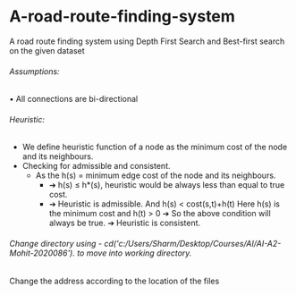 # A-road-route-finding-system
A road route finding system using Depth First Search and Best-first search on the given dataset

###### Assumptions:
• All connections are bi-directional
###### Heuristic:
- We define heuristic function of a node as the minimum cost of the node and its neighbours. 
- Checking for admissible and consistent.
  - As the h(s) = minimum edge cost of the node and its neighbours.
    - ➔ h(s) ≤ h*(s), heuristic would be always less than equal to true cost. 
    - ➔ Heuristic is admissible.
  And h(s) < cost(s,t)+h(t)
    Here h(s) is the minimum cost and h(t) > 0
    ➔ So the above condition will always be true.
    ➔ Heuristic is consistent.

###### Change directory using - cd('c:/Users/Sharm/Desktop/Courses/AI/AI-A2-Mohit-2020086'). to move into working directory.
 Change the address according to the location of the files 
